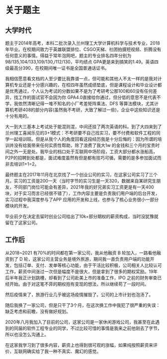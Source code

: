 # 关于题主

## 大学时代

题主于2014年高考，本科二批次录入兰州理工大学计算机科学与技术专业，2018年毕业。在校期间致力于英雄联盟排位、CSGO天梯、社团拍摄短视频、折腾没有任何意义的事情。得益于常年泡网吧，题主的专业排名四年分别为98/135,104/133,109/130,/112/130，平均绩点 GPA更是来到搞笑的1.49。英语四级最高分390，在校期间唯一证书是全国普通话证书。

我相信愿意看文档的人至少要比我靠谱一点，但可能和其他人不太一样的是我对计算机专业还是十分感兴趣的，在校四年虽然成绩垫底，但是课程设计和毕业设计都是优秀通过，个人认为考试的分数如果不是为了考研考公那100和60没有任何差异，找工作的面试官不会因为你 GPA4.0直接给你通过，但分低的意思不是代表不学，我依然清晰记得一堆不知名的小厂考差矩阵乘法、DFS 等算法模块，尤其计算机考研408的部分内容(虽然我不考研，大致了解过一些)，企业中这些知识还是十分有用的。

大一到大三基本上考试处于能混则混，中间还挂了两次英语的科。到了大四来到了兰州理工喜闻乐见的3+1模式：不考研要不自己找实习，要不付费和软件工程的同学一起培训班。但是从我个人的角度回看这段经历我是十分后悔的：因为所谓的培训并没有给我带来任何实质性帮助，除了浪费了我大1w 的金钱和三个月的宝贵时间之外一无是处。我毕业的档口处于互联网中场阶段，工资大部分都水涨船高，P2P的招聘到处都是，面试难度虽然有但是都有技巧可循，需要的是多参加面试而非去培训1+1=2。

最终题主在2017年11月在北京找了一个创业公司的实习，在这家公司实习了三个月。实习的工资是200一天（当时字节的实习生是一天320，数据来自某研究生朋友，不同部门岗位可能会有差异，2021年我的好兄弟实习工资更是有一天400块，对于实习而言已经很不错了），工作内容主要是负责我们用户端的后台开发，实习过程中我深度参与了APP 应用的开发和上线，也参与了核心业务很小一部分模块的开发。

毕业前夕在决定去留时创业公司给出了10k+部分期权的薪资构成，当时没犹豫就留在了这家公司。

## 工作后
从2018~2021 有70%的时间都在第一家公司，我从他融资 B 轮加入，一路看他融资到了 D 轮，这家公司主营业务是境外旅游，期间我一直负责用户端的功能开发，包括订单、支付、发单等核心功能，由于干活比较积极，公司相关人比较认可工作，薪资中间涨过一次但是幅度不是很大，但是拿到了很多的期权奖励。19年后半年我正计划跳槽，却看到了公司赴美上市的准备工作，IPO 之前的财务审查已经开始。由于对这笔不菲的期权抱有变现的想法，所以继续苟了一段时间。

然后疫情来了，旅游行业几乎被这场疫情摧毁了。公司的上市计划也泡汤了。

随后我换了一家公司，但是只干了3个月，在这次换工作中我犯了很严重的失误：缺乏考虑和前瞻，没有做好规划。

2020年八月我加入了目前的公司，这家公司是一家休闲游戏公司，我甚至在此遇到的同届的软件工程专业的同学，不过比较可惜的事情是我来之前他刚去了字节，所以也没怎么沟通上。

在这家我学习到了很多内容，薪资上也得到很可观的涨幅，如果纯按照薪资来评价，互联网确实给了我一种不真实、魔幻的感觉。